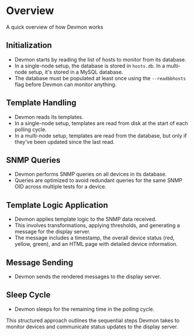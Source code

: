 # Overview
A quick overview of how Devmon works

## Initialization
- Devmon starts by reading the list of hosts to monitor from its database.
- In a single-node setup, the database is stored in `hosts.db`. In a multi-node setup, it's stored in a MySQL database.
- The database must be populated at least once using the `--readbbhosts` flag before Devmon can monitor anything.

## Template Handling
- Devmon reads its templates.
- In a single-node setup, templates are read from disk at the start of each polling cycle.
- In a multi-node setup, templates are read from the database, but only if they've been updated since the last read.

## SNMP Queries
- Devmon performs SNMP queries on all devices in its database.
- Queries are optimized to avoid redundant queries for the same SNMP OID across multiple tests for a device.

## Template Logic Application
- Devmon applies template logic to the SNMP data received.
- This involves transformations, applying thresholds, and generating a message for the display server.
- The message includes a timestamp, the overall device status (red, yellow, green), and an HTML page with detailed device information.

## Message Sending
- Devmon sends the rendered messages to the display server.

## Sleep Cycle
- Devmon sleeps for the remaining time in the polling cycle.

This structured approach outlines the sequential steps Devmon takes to monitor devices and communicate status updates to the display server.

